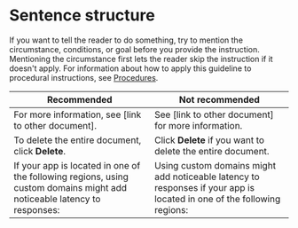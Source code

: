 
# Sentence structure  

If you want to tell the reader to do something, try to mention the circumstance, conditions, or
goal before you provide the instruction. Mentioning the circumstance first lets the reader skip
the instruction if it doesn't apply. For information about how to apply this guideline to
procedural instructions, see [Procedures](/style/procedures).

| Recommended | Not recommended |
| --- | --- |
| For more information, see [link to other document]. | See [link to other document] for more information. |
| To delete the entire document, click **Delete**. | Click **Delete** if you want to delete the entire document. |
| If your app is located in one of the following regions, using custom domains might add noticeable latency to responses: | Using custom domains might add noticeable latency to responses if your app is located in one of the following regions: |

